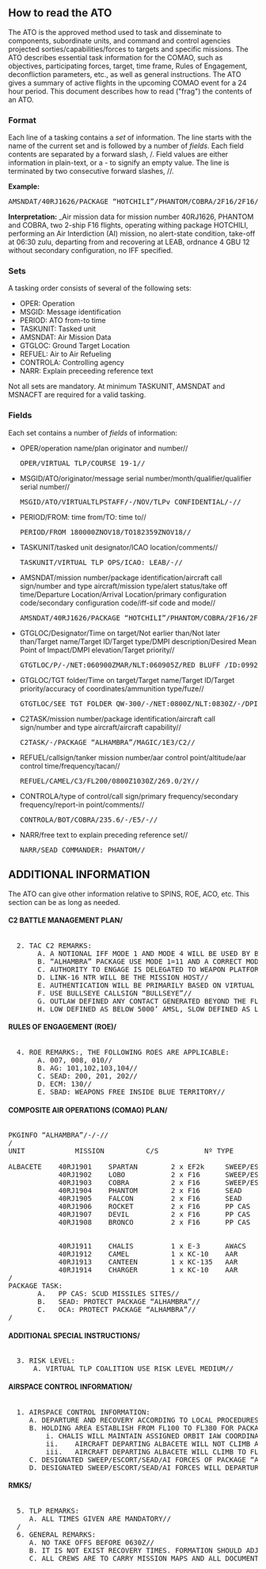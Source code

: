 ## How to read the ATO

The ATO is the approved method used to task and disseminate to components, subordinate units, and command and control agencies projected sorties/capabilities/forces to targets and specific missions.  The ATO describes essential task information for the COMAO, such as objectives, participating forces, target, time frame, Rules of Engagement, deconfliction parameters, etc., as well as general instructions. The ATO gives a summary of active flights in the upcoming COMAO event for a 24 hour period. This document describes how to read ("frag") the contents of an ATO.

### Format

Each line of a tasking contains a _set_ of information. The line starts with the name of the current set and is followed by a number of _fields_. Each field contents are separated by a forward slash, /. Field values are either information in plain-text, or a - to signify an empty value. The line is terminated by two consecutive forward slashes, //.

**Example:**

<pre>AMSNDAT/40RJ1626/PACKAGE “HOTCHILI”/PHANTOM/COBRA/2F16/2F16/AI/-/0630Z/DEPLOC:LEAB/ARRLOC:LEAB/4G12/-/-//</pre>

**Interpretation:** _Air mission data for mission number 40RJ1626, PHANTOM and COBRA, two 2-ship F16 flights, operating withing package HOTCHILI, performing an Air Interdiction (AI) mission, no alert-state condition, take-off at 06:30 zulu, departing from and recovering at LEAB, ordnance 4 GBU 12 without secondary configuration, no IFF specified.

### Sets

A tasking order consists of several of the following sets:

*   OPER: Operation
*   MSGID: Message identification
*   PERIOD: ATO from-to time
*   TASKUNIT: Tasked unit
*   AMSNDAT: Air Mission Data
*   GTGLOC: Ground Target Location
*   REFUEL: Air to Air Refueling
*   CONTROLA: Controlling agency
*   NARR: Explain preceeding  reference text

Not all sets are mandatory. At minimum TASKUNIT, AMSNDAT and MSNACFT are required for a valid tasking.

### Fields

Each set contains a number of _fields_ of information:

*   OPER/operation name/plan originator and number//
       
    <pre>OPER/VIRTUAL TLP/COURSE 19-1//</pre>

*   MSGID/ATO/originator/message serial number/month/qualifier/qualifier serial number//

    <pre>MSGID/ATO/VIRTUALTLPSTAFF/-/NOV/TLPv CONFIDENTIAL/-//</pre>

*   PERIOD/FROM: time from/TO: time to//

    <pre>PERIOD/FROM 180000ZNOV18/TO182359ZNOV18//</pre> 

*   TASKUNIT/tasked unit designator/ICAO location/comments//
    
    <pre>TASKUNIT/VIRTUAL TLP OPS/ICAO: LEAB/-//</pre>

*   AMSNDAT/mission number/package identification/aircraft call sign/number and type aircraft/mission type/alert status/take off time/Departure Location/Arrival Location/primary configuration code/secondary configuration code/iff-sif code and mode//

    <pre>AMSNDAT/40RJ1626/PACKAGE “HOTCHILI”/PHANTOM/COBRA/2F16/2F16/AI/12H/0630Z/DEPLOC:LEAB/ARRLOC:LEAB/4G12/-/-//</pre>

*   GTGLOC/Designator/Time on target/Not earlier than/Not later than/Target name/Target ID/Target type/DMPI description/Desired Mean Point of Impact/DMPI elevation/Target priority//

    <pre>GTGTLOC/P/-/NET:060900ZMAR/NLT:060905Z/RED BLUFF /ID:0992-001/-/DISPERSAL AREAS/DMPID:400948.0N1221406.0W/-/-//</pre>
    
*   GTGLOC/TGT folder/Time on target/Target name/Target ID/Target priority/accuracy of coordinates/ammunition type/fuze//
    
    <pre>GTGTLOC/SEE TGT FOLDER QW-300/-/NET:0800Z/NLT:0830Z/-/DPI 1-13/PRIO GRADE 1/CDE1LOW/PGM/INSTANT//</pre>

*   C2TASK/mission number/package identification/aircraft call sign/number and type aircraft/aircraft capability//

    <pre>C2TASK/-/PACKAGE “ALHAMBRA”/MAGIC/1E3/C2//</pre>

*   REFUEL/callsign/tanker mission number/aar control point/altitude/aar control time/frequency/tacan// 
    
    <pre>REFUEL/CAMEL/C3/FL200/0800Z1030Z/269.0/2Y//</pre>
    
*   CONTROLA/type of control/call sign/primary frequency/secondary frequency/report-in point/comments//

    <pre>CONTROLA/BOT/COBRA/235.6/-/E5/-//</pre>
     
*   NARR/free text to explain preceding reference set//

    <pre>NARR/SEAD COMMANDER: PHANTOM//</pre>

## ADDITIONAL INFORMATION 
The ATO can give other information relative to SPINS, ROE, ACO, etc. This section can be as long as needed.

#### C2 BATTLE MANAGEMENT PLAN/
<pre> 
  2. TAC C2 REMARKS:
       A. A NOTIONAL IFF MODE 1 AND MODE 4 WILL BE USED BY BLUE FORCES//
       B. “ALHAMBRA” PACKAGE USE MODE 1=11 AND A CORRECT MODE 4//
       C. AUTHORITY TO ENGAGE IS DELEGATED TO WEAPON PLATFORMS//
       D. LINK-16 NTR WILL BE THE MISSION HOST//
       E. AUTHENTICATION WILL BE PRIMARILY BASED ON VIRTUAL TLP AMSL 1800//
       F. USE BULLSEYE CALLSIGN “BULLSEYE”//
       G. OUTLAW DEFINED ANY CONTACT GENERATED BEYOND THE FLOT//
       H. LOW DEFINED AS BELOW 5000’ AMSL, SLOW DEFINED AS LESS THAN 300KGS//
</pre>

#### RULES OF ENGAGEMENT (ROE)/
<pre> 
  4. ROE REMARKS:, THE FOLLOWING ROES ARE APPLICABLE:
       A. 007, 008, 010//
       B. AG: 101,102,103,104//
       C. SEAD: 200, 201, 202//
       D. ECM: 130//
       E. SBAD: WEAPONS FREE INSIDE BLUE TERRITORY//
</pre>

#### COMPOSITE AIR OPERATIONS (COMAO) PLAN/
<pre> 
PKGINFO “ALHAMBRA”/-/-//
/
UNIT	       	MISSION	      	 C/S	       Nº TYPE	       	REMARKS

ALBACETE	40RJ1901	SPARTAN	       2 x EF2k		SWEEP/ESCORT
	       	40RJ1902	LOBO	       2 x F16		SWEEP/ESCORT
	       	40RJ1903	COBRA	       2 x F16		SWEEP/ESCORT
	       	40RJ1904	PHANTOM	       2 x F16		SEAD
	       	40RJ1905	FALCON	       2 x F16		SEAD
	       	40RJ1906	ROCKET	       2 x F16		PP CAS
	       	40RJ1907	DEVIL	       2 x F16		PP CAS
	       	40RJ1908	BRONCO	       2 x F16		PP CAS
	       			
				
	       	40RJ1911	CHALIS	       1 x E-3		AWACS
	       	40RJ1912	CAMEL	       1 x KC-10	AAR
	       	40RJ1913	CANTEEN	       1 x KC-135	AAR
	       	40RJ1914	CHARGER	       1 x KC-10	AAR
/
PACKAGE TASK:
       A.	PP CAS: SCUD MISSILES SITES//
       B.	SEAD: PROTECT PACKAGE “ALHAMBRA”//
       C.	OCA: PROTECT PACKAGE “ALHAMBRA”//
/
</pre>


#### ADDITIONAL SPECIAL INSTRUCTIONS/
<pre> 
  3. RISK LEVEL:
      A. VIRTUAL TLP COALITION USE RISK LEVEL MEDIUM//
</pre>


#### AIRSPACE CONTROL INFORMATION/
<pre> 
  1. AIRSPACE CONTROL INFORMATION:
     A. DEPARTURE AND RECOVERY ACCORDING TO LOCAL PROCEDURES//
     B. HOLDING AREA ESTABLISH FROM FL100 TO FL380 FOR PACKAGE “ALHAMBRA”
         i.	CHALIS WILL MAINTAIN ASSIGNED ORBIT IAW COORDINATION BRIEF AT FL300//
         ii.	AIRCRAFT DEPARTING ALBACETE WILL NOT CLIMB ABOVE FL150 BEFORE WPT 2 IF THEY ARE GOING TO REFUEL WITH THE NORTHERN TANKER//
         iii.	AIRCRAFT DEPARTING ALBACETE WILL CLIMB TO FL210 MAXIMUM IF THEY ARE GOING TO REFUEL WITH THE SOUTHERN TANKER//
     C. DESIGNATED SWEEP/ESCORT/SEAD/AI FORCES OF PACKAGE “ALHAMBRA” USE SAME ROUTE FOR THE PUSH AT THE ASSIGNED ALTITUDE//
     D. DESIGNATED SWEEP/ESCORT/SEAD/AI FORCES WILL DEPARTURE VMC//
</pre>
#### RMKS/
<pre> 
  5. TLP REMARKS:
     A. ALL TIMES GIVEN ARE MANDATORY//
  /
  6. GENERAL REMARKS:
     A. NO TAKE OFFS BEFORE 0630Z//
     B. IT IS NOT EXIST RECOVERY TIMES. FORMATION SHOULD ADJUST 2NM TRAIL BETWEEN THEM AS MINIMUM.
     C. ALL CREWS ARE TO CARRY MISSION MAPS AND ALL DOCUMENTATION PROVIDED BY MC//
</pre>
